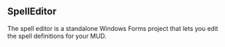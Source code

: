 SpellEditor
-----------

The spell editor is a standalone Windows Forms project that lets you edit the
spell definitions for your MUD.
